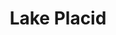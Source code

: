 ---
title:			"Lake Placid"
post_path:	2017-02-25-lake-placid
date_start:	2017_02_25
date_end:		2017_02_27
metadata:
  - year: 2017
  - cities:
      - Lake Placid
  - states:
      - New York
  - countries:
      - The United States
  - continents:
      - North America
photos:
  - ext:		01.jpg
    class:	vertical
  - ext:    02.jpg
    class:  horizontal
  - ext:    03.jpg
    class:  vertical
---